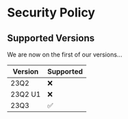 # Security Policy

## Supported Versions

We are now on the first of our versions...

| Version  | Supported          |
| -------- | ------------------ |
|   23Q2   | :x:                |
|  23Q2 U1 | :x:                |
|   23Q3   | :white_check_mark: |
